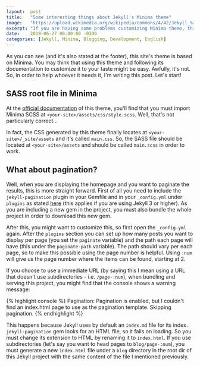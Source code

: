 ```yaml
---
layout:  post
title:   "Some interesting things about Jekyll's Minima theme"
image:   "https://upload.wikimedia.org/wikipedia/commons/4/42/Jekyll_%28software%29_Logo.png"
excerpt: "If you are having some problems customizing Minima theme, this post is worth reading."
date:    2019-06-27 00:00:00 -0300
categories: [Jekyll, Minima, Blogging, Development, English]
---
```


As you can see (and it's also stated at the footer), this site's theme is based on Minima. You may think that using this theme and following its documentation to customize it to your taste might be easy. Awfully, it's not. So, in order to help whoever it needs it, I'm writing this post. Let's start!

## SASS root file in Minima

At the [official documentation](https://github.com/jekyll/minima/) of this theme, you'll find that you must import Minima SCSS at `<your-site>/assets/css/style.scss`. Well, that's not particularly correct...

In fact, the CSS generated by this theme finally locates at `<your-site>/_site/assets` and it's called `main.css`. So, the SASS file should be located at `<your-site>/assets` and should be called `main.scss` in order to work.

## What about pagination?

Well, when you are displaying the homepage and you want to paginate the results, this is more straight forward. First of all you need to include the `jekyll-pagination` plugin in your Gemfile and in your `_config.yml` under `plugins` as stated [here](https://jekyllrb.com/docs/pagination/) (this applies if you are using Jekyll 3 or higher). As you are including a new gem in the project, you must also bundle the whole project in order to download this new gem.

After this, you might want to customize this, so first open the `_config.yml` again. After the `plugins` section you can set up how many posts you want to display per page (you set the `paginate` variable) and the path each page will have (this under the `paginate-path` variable). The path should vary per each page, so to make this possible using the page number is helpful. Using `:num` will give us the page number where the items can be found, starting at 2.

If you choose to use a immediate URL (by saying this I mean using a URL that doesn't use subdirectories - i.e. `/page-:num`), when bundling and serving this project, you might find that the console shows a warning message:

{% highlight console %}
Pagination: Pagination is enabled, but I couldn't find an index.html page to use
as the pagination template. Skipping pagination.
{% endhighlight %}

This happens because Jekyll uses by default an `index.md` file for its index. `jekyll-pagination` gem looks for an HTML file, so it fails on loading. So you must change its extension to HTML by renaming it to `index.html`. If you use subdirectories (let's say you want to head pages to `blog/page-:num`), you must generate a new `index.html` file under a `blog` directory in the root dir of this Jekyll project with the same content of the file I mentioned previously.

